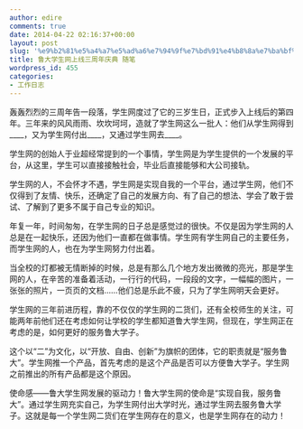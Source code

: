 ```yaml
---
author: edire
comments: true
date: 2014-04-22 02:16:37+00:00
layout: post
slug: '%e9%b2%81%e5%a4%a7%e5%ad%a6%e7%94%9f%e7%bd%91%e4%b8%8a%e7%ba%bf%e4%b8%89%e5%91%a8%e5%b9%b4%e5%ba%86%e5%85%b8-%e9%9a%8f%e7%ac%94'
title: 鲁大学生网上线三周年庆典 随笔
wordpress_id: 455
categories:
- 工作日志
---
```





轰轰烈烈的三周年告一段落，学生网度过了它的三岁生日，正式步入上线后的第四年。三年来的风风雨雨、坎坎坷坷，造就了学生网这么一批人：他们从学生网得到____，又为学生网付出____，又通过学生网去____。




学生网的创始人于业超经常提到的一个事情，学生网是为学生提供的一个发展的平台，从这里，学生可以直接接触社会，毕业后直接能够和大公司接轨。




学生网的人，不会怀才不遇，学生网是实现自我的一个平台，通过学生网，他们不仅得到了友情、快乐，还确定了自己的发展方向、有了自己的想法、学会了敢于尝试、了解到了更多不属于自己专业的知识。




年复一年，时间匆匆，在学生网的日子总是感觉过的很快。不仅是因为学生网的人总是在一起快乐，还因为他们一直都在做事情。学生网有学生网自己的主要任务，而学生网的人，也在为学生网努力付出着。




当全校的灯都被无情断掉的时候，总是有那么几个地方发出微微的亮光，那是学生网的人，在辛苦的准备着活动，一行行的代码，一段段的文字，一幅幅的图片，一张张的照片，一页页的文档……他们总是乐此不疲，只为了学生网明天会更好。




学生网的三年前进历程，靠的不仅仅的学生网的二货们，还有全校师生的关注，可能两年前他们还在考虑如何让学校的学生都知道鲁大学生网，但现在，学生网正在考虑的是，如何更好的服务鲁大学子。




这个以“二”为文化，以“开放、自由、创新”为旗帜的团体，它的职责就是“服务鲁大”。学生网推一个产品，首先考虑的是这个产品是否可以方便鲁大学子。学生网之前推出的所有产品都是这个原因。




使命感——鲁大学生网发展的驱动力！鲁大学生网的使命是“实现自我，服务鲁大”。通过学生网充实自己，为学生网付出大学时光，通过学生网去服务鲁大学子。这就是每一个学生网二货们在学生网存在的意义，也是学生网存在的动力！



